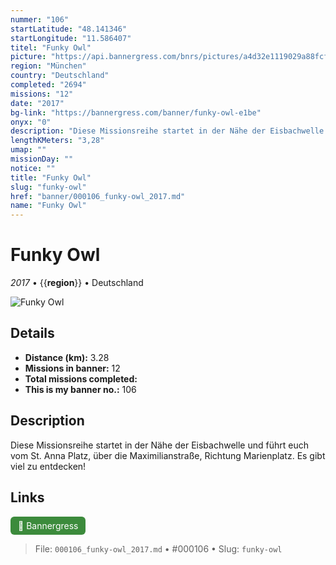 ```yaml
---
nummer: "106"
startLatitude: "48.141346"
startLongitude: "11.586407"
titel: "Funky Owl"
picture: "https://api.bannergress.com/bnrs/pictures/a4d32e1119029a88fcffb54a447e1e3b"
region: "München"
country: "Deutschland"
completed: "2694"
missions: "12"
date: "2017"
bg-link: "https://bannergress.com/banner/funky-owl-e1be"
onyx: "0"
description: "Diese Missionsreihe startet in der Nähe der Eisbachwelle und führt euch vom St. Anna Platz, über die Maximilianstraße, Richtung Marienplatz. Es gibt viel zu entdecken!"
lengthKMeters: "3,28"
umap: ""
missionDay: ""
notice: ""
title: "Funky Owl"
slug: "funky-owl"
href: "banner/000106_funky-owl_2017.md"
name: "Funky Owl"
---
```

# Funky Owl

*2017* • {{__region__}} • Deutschland

![Funky Owl](https://api.bannergress.com/bnrs/pictures/a4d32e1119029a88fcffb54a447e1e3b)



## Details
- **Distance (km):** 3.28
- **Missions in banner:** 12
- **Total missions completed:** 
- **This is my banner no.:** 106



## Description
Diese Missionsreihe startet in der Nähe der Eisbachwelle und führt euch vom St. Anna Platz, über die Maximilianstraße, Richtung Marienplatz. Es gibt viel zu entdecken!



## Links
<a href="https://bannergress.com/banner/funky-owl-e1be" target="_blank" style="display:inline-block;margin-right:8px;padding:6px 12px;background:#3c8b3c;color:#fff;text-decoration:none;border-radius:6px;">🔗 Bannergress</a>



> File: `000106_funky-owl_2017.md` • #000106 • Slug: `funky-owl`
